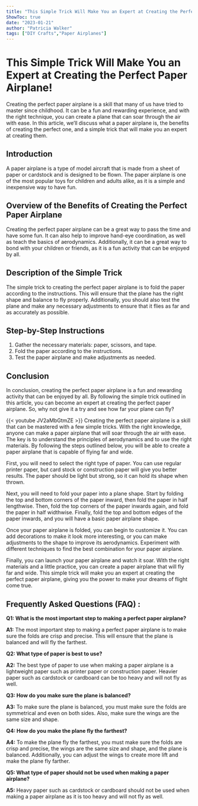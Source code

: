 ```yaml
---
title: "This Simple Trick Will Make You an Expert at Creating the Perfect Paper Airplane!"
ShowToc: true 
date: "2023-01-21"
author: "Patricia Walker" 
tags: ["DIY Crafts","Paper Airplanes"]
---
```

# This Simple Trick Will Make You an Expert at Creating the Perfect Paper Airplane!

Creating the perfect paper airplane is a skill that many of us have tried to master since childhood. It can be a fun and rewarding experience, and with the right technique, you can create a plane that can soar through the air with ease. In this article, we’ll discuss what a paper airplane is, the benefits of creating the perfect one, and a simple trick that will make you an expert at creating them. 

## Introduction

A paper airplane is a type of model aircraft that is made from a sheet of paper or cardstock and is designed to be flown. The paper airplane is one of the most popular toys for children and adults alike, as it is a simple and inexpensive way to have fun.

## Overview of the Benefits of Creating the Perfect Paper Airplane

Creating the perfect paper airplane can be a great way to pass the time and have some fun. It can also help to improve hand-eye coordination, as well as teach the basics of aerodynamics. Additionally, it can be a great way to bond with your children or friends, as it is a fun activity that can be enjoyed by all.

## Description of the Simple Trick

The simple trick to creating the perfect paper airplane is to fold the paper according to the instructions. This will ensure that the plane has the right shape and balance to fly properly. Additionally, you should also test the plane and make any necessary adjustments to ensure that it flies as far and as accurately as possible.

## Step-by-Step Instructions

1. Gather the necessary materials: paper, scissors, and tape.
2. Fold the paper according to the instructions.
3. Test the paper airplane and make adjustments as needed.

## Conclusion

In conclusion, creating the perfect paper airplane is a fun and rewarding activity that can be enjoyed by all. By following the simple trick outlined in this article, you can become an expert at creating the perfect paper airplane. So, why not give it a try and see how far your plane can fly?

{{< youtube JV2aMbGtmZE >}} 
Creating the perfect paper airplane is a skill that can be mastered with a few simple tricks. With the right knowledge, anyone can make a paper airplane that will soar through the air with ease. The key is to understand the principles of aerodynamics and to use the right materials. By following the steps outlined below, you will be able to create a paper airplane that is capable of flying far and wide. 

First, you will need to select the right type of paper. You can use regular printer paper, but card stock or construction paper will give you better results. The paper should be light but strong, so it can hold its shape when thrown. 

Next, you will need to fold your paper into a plane shape. Start by folding the top and bottom corners of the paper inward, then fold the paper in half lengthwise. Then, fold the top corners of the paper inwards again, and fold the paper in half widthwise. Finally, fold the top and bottom edges of the paper inwards, and you will have a basic paper airplane shape. 

Once your paper airplane is folded, you can begin to customize it. You can add decorations to make it look more interesting, or you can make adjustments to the shape to improve its aerodynamics. Experiment with different techniques to find the best combination for your paper airplane. 

Finally, you can launch your paper airplane and watch it soar. With the right materials and a little practice, you can create a paper airplane that will fly far and wide. This simple trick will make you an expert at creating the perfect paper airplane, giving you the power to make your dreams of flight come true.

## Frequently Asked Questions (FAQ) :
**Q1: What is the most important step to making a perfect paper airplane?**

**A1:** The most important step to making a perfect paper airplane is to make sure the folds are crisp and precise. This will ensure that the plane is balanced and will fly the farthest.

**Q2: What type of paper is best to use?**

**A2:** The best type of paper to use when making a paper airplane is a lightweight paper such as printer paper or construction paper. Heavier paper such as cardstock or cardboard can be too heavy and will not fly as well.

**Q3: How do you make sure the plane is balanced?**

**A3:** To make sure the plane is balanced, you must make sure the folds are symmetrical and even on both sides. Also, make sure the wings are the same size and shape.

**Q4: How do you make the plane fly the farthest?**

**A4:** To make the plane fly the farthest, you must make sure the folds are crisp and precise, the wings are the same size and shape, and the plane is balanced. Additionally, you can adjust the wings to create more lift and make the plane fly farther.

**Q5: What type of paper should not be used when making a paper airplane?**

**A5:** Heavy paper such as cardstock or cardboard should not be used when making a paper airplane as it is too heavy and will not fly as well.





